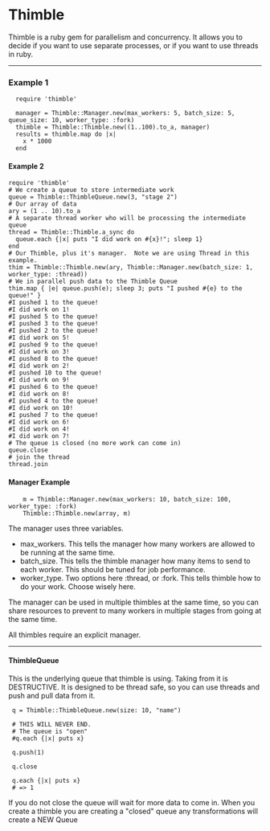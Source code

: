 # Thimble
Thimble is a ruby gem for parallelism and concurrency.  It allows you to decide if you want to use separate processes, or if you want to use threads in ruby.  
____
### Example 1
```
  require 'thimble'
    
  manager = Thimble::Manager.new(max_workers: 5, batch_size: 5, queue_size: 10, worker_type: :fork)
  thimble = Thimble::Thimble.new((1..100).to_a, manager)
  results = thimble.map do |x|
    x * 1000
  end 

```
#### Example 2
```
require 'thimble'
# We create a queue to store intermediate work
queue = Thimble::ThimbleQueue.new(3, "stage 2")
# Our array of data
ary = (1 .. 10).to_a
# A separate thread worker who will be processing the intermediate queue
thread = Thimble::Thimble.a_sync do
  queue.each {|x| puts "I did work on #{x}!"; sleep 1}
end
# Our Thimble, plus it's manager.  Note we are using Thread in this example.
thim = Thimble::Thimble.new(ary, Thimble::Manager.new(batch_size: 1, worker_type: :thread))
# We in parallel push data to the Thimble Queue
thim.map { |e| queue.push(e); sleep 3; puts "I pushed #{e} to the queue!" }
#I pushed 1 to the queue!
#I did work on 1!
#I pushed 5 to the queue!
#I pushed 3 to the queue!
#I pushed 2 to the queue!
#I did work on 5!
#I pushed 9 to the queue!
#I did work on 3!
#I pushed 8 to the queue!
#I did work on 2!
#I pushed 10 to the queue!
#I did work on 9!
#I pushed 6 to the queue!
#I did work on 8!
#I pushed 4 to the queue!
#I did work on 10!
#I pushed 7 to the queue!
#I did work on 6!
#I did work on 4!
#I did work on 7!
# The queue is closed (no more work can come in)
queue.close
# join the thread
thread.join
```
#### Manager Example
```
	m = Thimble::Manager.new(max_workers: 10, batch_size: 100, worker_type: :fork)
	Thimble::Thimble.new(array, m)

```
The manager uses three variables.
* max_workers.  This tells the manager how many workers are allowed to be running at the same time.
* batch_size. This tells the thimble manager how many items to send to each worker.  This should be tuned for job performance.
* worker_type. Two options here :thread, or :fork.  This tells thimble how to do your work.  Choose wisely here.

The manager can be used in multiple thimbles at the same time, so you can share resources to prevent to many workers in multiple stages from going at the same time.  

All thimbles require an explicit manager.  
____

#### ThimbleQueue
 This is the underlying queue that thimble is using.  Taking from it is DESTRUCTIVE.  It is designed to be thread safe, so you can use threads and push and pull data from it.  

 ```
  q = Thimble::ThimbleQueue.new(size: 10, "name")

  # THIS WILL NEVER END.  
  # The queue is "open"
  #q.each {|x| puts x}

  q.push(1)

  q.close

  q.each {|x| puts x}
  # => 1

 ```
 If you do not close the queue will wait for more data to come in.  When you create a thimble you are creating a "closed" queue any transformations will create a NEW Queue
